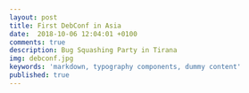 ```yaml
---
layout: post
title: First DebConf in Asia
date:  2018-10-06 12:04:01 +0100
comments: true
description: Bug Squashing Party in Tirana
img: debconf.jpg
keywords: 'markdown, typography components, dummy content'
published: true
---
```


